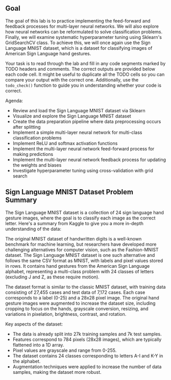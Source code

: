 ## Goal
The goal of this lab is to practice implementing the feed-forward and feedback processes for multi-layer neural networks. We will also explore how neural networks can be reformulated to solve classification problems. Finally, we will examine systematic hyperparameter tuning using Sklearn's GridSearchCV class. To achieve this, we will once again use the Sign Language MNIST dataset, which is a dataset for classifying images of American Sign Language hand gestures.

Your task is to read through the lab and fill in any code segments marked by TODO headers and comments. The correct outputs are provided below each code cell. It might be useful to duplicate all the TODO cells so you can compare your output with the correct one. Additionally, use the `todo_check()` function to guide you in understanding whether your code is correct.

Agenda:
- Review and load the Sign Language MNIST dataset via Sklearn
- Visualize and explore the Sign Language MNIST dataset
- Create the data preparation pipeline where data preprocessing occurs after splitting
- Implement a simple multi-layer neural network for multi-class classification problems
- Implement ReLU and softmax activation functions
- Implement the multi-layer neural network feed-forward process for making predictions
- Implement the multi-layer neural network feedback process for updating the weights and biases
- Investigate hyperparameter tuning using cross-validation with grid search

## Sign Language MNIST Dataset Problem Summary
The Sign Language MNIST dataset is a collection of 24 sign language hand gesture images, where the goal is to classify each image as the correct letter. Here's a summary from Kaggle to give you a more in-depth understanding of the data:

The original MNIST dataset of handwritten digits is a well-known benchmark for machine learning, but researchers have developed more challenging alternatives for computer vision, such as the Fashion-MNIST dataset. The Sign Language MNIST dataset is one such alternative and follows the same CSV format as MNIST, with labels and pixel values stored in rows. It contains hand gestures from the American Sign Language alphabet, representing a multi-class problem with 24 classes of letters (excluding J and Z, as these require motion).

The dataset format is similar to the classic MNIST dataset, with training data consisting of 27,455 cases and test data of 7,172 cases. Each case corresponds to a label (0-25) and a 28x28 pixel image. The original hand gesture images were augmented to increase the dataset size, including cropping to focus on the hands, grayscale conversion, resizing, and variations in pixelation, brightness, contrast, and rotation. 

Key aspects of the dataset:
- The data is already split into 27k training samples and 7k test samples.
- Features correspond to 784 pixels (28x28 images), which are typically flattened into a 1D array.
- Pixel values are grayscale and range from 0-255.
- The dataset contains 24 classes corresponding to letters A-I and K-Y in the alphabet.
- Augmentation techniques were applied to increase the number of data samples, making the dataset more robust.

